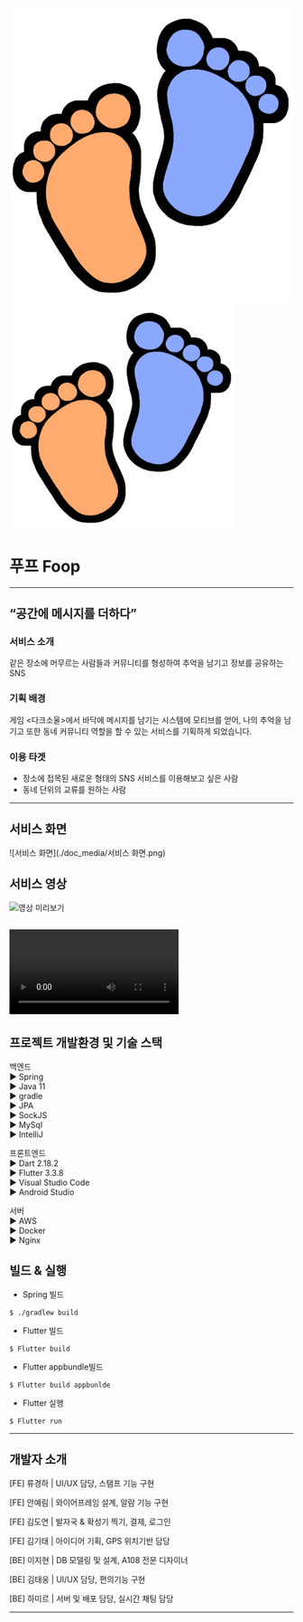 ![로고](./doc_media/로고_기본.png)
<img src="./doc_media/로고_기본.png" width="400" height="400"/>


# 푸프 Foop

---

## “공간에 메시지를 더하다”

### 서비스 소개
같은 장소에 머무르는 사람들과 커뮤니티를 형성하여 추억을 남기고 정보를 공유하는 SNS

### 기획 배경
게임 <다크소울>에서 바닥에 메시지를 남기는 시스템에 모티브를 얻어, 나의 추억을 남기고 또한 동네 커뮤니티 역할을 할 수 있는 서비스를 기획하게 되었습니다.

### 이용 타겟
- 장소에 접목된 새로운 형태의 SNS 서비스를 이용해보고 싶은 사람
- 동네 단위의 교류를 원하는 사람

---

## 서비스 화면
![서비스 화면](./doc_media/서비스 화면.png)

## 서비스 영상
![영상 미리보기](./doc_media/영상미리보기.gif)

![🔗 서비스 소개 영상 보기](/exec/자율PJT_서울_1반_A108_UCC경진대회.mp4)
---

## 프로젝트 개발환경 및 기술 스택

백엔드  
▶ Spring  
▶ Java 11  
▶ gradle  
▶ JPA  
▶ SockJS  
▶ MySql  
▶ IntelliJ  

프론트엔드  
▶ Dart 2.18.2     
▶ Flutter 3.3.8  
▶ Visual Studio Code  
▶ Android Studio  

서버  
▶ AWS  
▶ Docker  
▶ Nginx   

## 빌드 & 실행

- Spring 빌드
```
$ ./gradlew build
```
- Flutter 빌드
```
$ Flutter build
```
- Flutter appbundle빌드
```
$ Flutter build appbunlde
```
- Flutter 실행
```
$ Flutter run 
```

---

## 개발자 소개

[FE] 류경하 | UI/UX 담당, 스탬프 기능 구현

[FE] 안예림 | 와이어프레임 설계, 알람 기능 구현

[FE] 김도연 | 발자국 & 확성기 찍기, 결제, 로그인

[FE] 김기태 | 아이디어 기획, GPS 위치기반 담당

[BE] 이지현 | DB 모델링 및 설계, A108 전문 디자이너

[BE] 김태웅 | UI/UX 담당, 편의기능 구현

[BE] 하미르 | 서버 및 배포 담당, 실시간 채팅 담당


---
